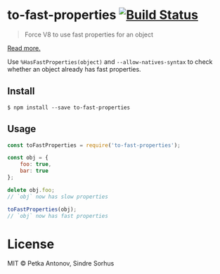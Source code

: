 # to-fast-properties [![Build Status](https://travis-ci.org/sindresorhus/to-fast-properties.svg?branch=master)](https://travis-ci.org/sindresorhus/to-fast-properties)

> Force V8 to use fast properties for an object

[Read more.](http://stackoverflow.com/questions/24987896/)

Use `%HasFastProperties(object)` and `--allow-natives-syntax` to check whether an object already has fast properties.


## Install

```
$ npm install --save to-fast-properties
```


## Usage

```js
const toFastProperties = require('to-fast-properties');

const obj = {
	foo: true,
	bar: true
};

delete obj.foo;
// `obj` now has slow properties

toFastProperties(obj);
// `obj` now has fast properties
```


# License

MIT © Petka Antonov, Sindre Sorhus
